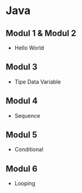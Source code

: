 # Java

## Modul 1 & Modul 2
- Hello World

## Modul 3
- Tipe Data Variable

## Modul 4
- Sequence 

## Modul 5
- Conditional

## Modul 6 
- Looping 
